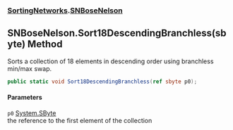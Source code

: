 ### [SortingNetworks](./SortingNetworks.md 'SortingNetworks').[SNBoseNelson](./SortingNetworks-SNBoseNelson.md 'SortingNetworks.SNBoseNelson')
## SNBoseNelson.Sort18DescendingBranchless(sbyte) Method
Sorts a collection of 18 elements in descending order using branchless min/max swap.  
```csharp
public static void Sort18DescendingBranchless(ref sbyte p0);
```
#### Parameters
<a name='SortingNetworks-SNBoseNelson-Sort18DescendingBranchless(sbyte)-p0'></a>
`p0` [System.SByte](https://docs.microsoft.com/en-us/dotnet/api/System.SByte 'System.SByte')  
the reference to the first element of the collection  
  
